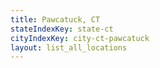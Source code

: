 ```yaml
---
title: Pawcatuck, CT
stateIndexKey: state-ct
cityIndexKey: city-ct-pawcatuck
layout: list_all_locations
---
```

